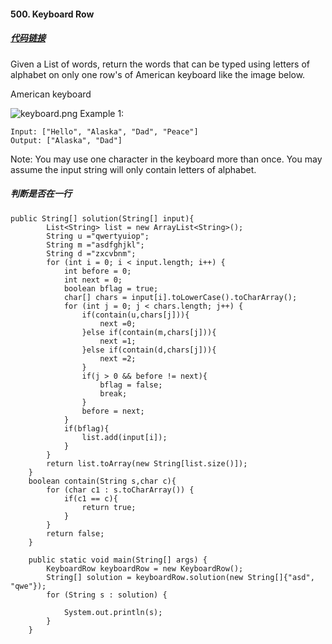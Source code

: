 #### 500. Keyboard Row

##### [代码链接](https://github.com/rensuperk/leetCodeStudy/blob/master/src/main/java/KeyboardRow.java)

Given a List of words, return the words that can be typed using letters of alphabet on only one row's of American keyboard like the image below.


American keyboard

![keyboard.png](https://github.com/rensuperk/leetCodeStudy/blob/master/img/keyboard.png)
Example 1:
```
Input: ["Hello", "Alaska", "Dad", "Peace"]
Output: ["Alaska", "Dad"]
```
Note:
You may use one character in the keyboard more than once.
You may assume the input string will only contain letters of alphabet.


##### 判断是否在一行
```
public String[] solution(String[] input){
        List<String> list = new ArrayList<String>();
        String u ="qwertyuiop";
        String m ="asdfghjkl";
        String d ="zxcvbnm";
        for (int i = 0; i < input.length; i++) {
            int before = 0;
            int next = 0;
            boolean bflag = true;
            char[] chars = input[i].toLowerCase().toCharArray();
            for (int j = 0; j < chars.length; j++) {
                if(contain(u,chars[j])){
                    next =0;
                }else if(contain(m,chars[j])){
                    next =1;
                }else if(contain(d,chars[j])){
                    next =2;
                }
                if(j > 0 && before != next){
                    bflag = false;
                    break;
                }
                before = next;
            }
            if(bflag){
                list.add(input[i]);
            }
        }
        return list.toArray(new String[list.size()]);
    }
    boolean contain(String s,char c){
        for (char c1 : s.toCharArray()) {
            if(c1 == c){
                return true;
            }
        }
        return false;
    }

    public static void main(String[] args) {
        KeyboardRow keyboardRow = new KeyboardRow();
        String[] solution = keyboardRow.solution(new String[]{"asd", "qwe"});
        for (String s : solution) {

            System.out.println(s);
        }
    }
```